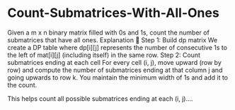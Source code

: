 # Count-Submatrices-With-All-Ones
Given a m x n binary matrix filled with 0s and 1s, count the number of submatrices that have all ones.
Explanation
🔹 Step 1: Build dp matrix
We create a DP table where dp[i][j] represents the number of consecutive 1s to the left of mat[i][j] (including itself) in the same row.
Step 2: Count submatrices ending at each cell
For every cell (i, j), move upward (row by row) and compute the number of submatrices ending at that column j and going upwards to row k. You maintain the minimum width of 1s and add it to the count.

This helps count all possible submatrices ending at each (i, j)....

